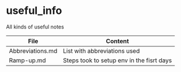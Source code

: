 # useful_info
All kinds of useful notes

File | Content
---|---
Abbreviations.md | List with abbreviations used
Ramp-up.md | Steps took to setup env in the fisrt days 
